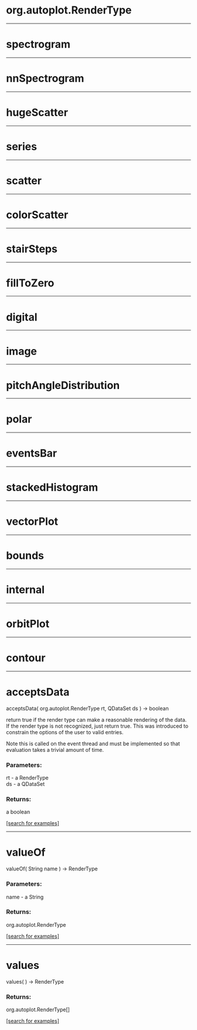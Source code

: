 # org.autoplot.RenderType
***
<a name="spectrogram"></a>
# spectrogram



***
<a name="nnSpectrogram"></a>
# nnSpectrogram



***
<a name="hugeScatter"></a>
# hugeScatter



***
<a name="series"></a>
# series



***
<a name="scatter"></a>
# scatter



***
<a name="colorScatter"></a>
# colorScatter



***
<a name="stairSteps"></a>
# stairSteps



***
<a name="fillToZero"></a>
# fillToZero



***
<a name="digital"></a>
# digital



***
<a name="image"></a>
# image



***
<a name="pitchAngleDistribution"></a>
# pitchAngleDistribution



***
<a name="polar"></a>
# polar



***
<a name="eventsBar"></a>
# eventsBar



***
<a name="stackedHistogram"></a>
# stackedHistogram



***
<a name="vectorPlot"></a>
# vectorPlot



***
<a name="bounds"></a>
# bounds



***
<a name="internal"></a>
# internal



***
<a name="orbitPlot"></a>
# orbitPlot



***
<a name="contour"></a>
# contour



***
<a name="acceptsData"></a>
# acceptsData
acceptsData( org.autoplot.RenderType rt, QDataSet ds ) &rarr; boolean

return true if the render type can make a reasonable rendering of the data.
 If the render type is not recognized, just return true.  This was introduced to
 constrain the options of the user to valid entries.

 Note this is called on the event thread and must be implemented so that 
 evaluation takes a trivial amount of time.

### Parameters:
rt - a RenderType
<br>ds - a QDataSet

### Returns:
a boolean


<a href="https://github.com/autoplot/dev/search?q=acceptsData&unscoped_q=acceptsData">[search for examples]</a>

***
<a name="valueOf"></a>
# valueOf
valueOf( String name ) &rarr; RenderType



### Parameters:
name - a String

### Returns:
org.autoplot.RenderType


<a href="https://github.com/autoplot/dev/search?q=valueOf&unscoped_q=valueOf">[search for examples]</a>

***
<a name="values"></a>
# values
values(  ) &rarr; RenderType



### Returns:
org.autoplot.RenderType[]


<a href="https://github.com/autoplot/dev/search?q=values&unscoped_q=values">[search for examples]</a>

